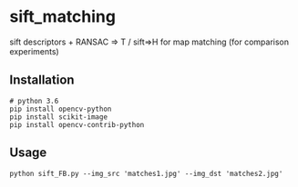 # sift_matching
sift descriptors + RANSAC => T / sift=>H for map matching (for comparison experiments)

## Installation
```
# python 3.6
pip install opencv-python
pip install scikit-image
pip install opencv-contrib-python
```

## Usage
```
python sift_FB.py --img_src 'matches1.jpg' --img_dst 'matches2.jpg' 
```

